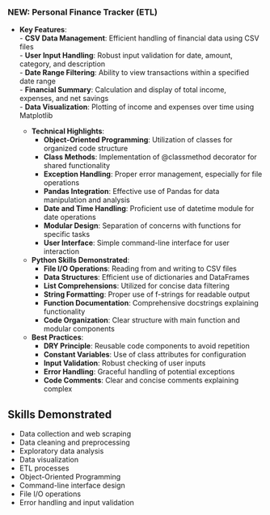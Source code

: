 ### NEW: Personal Finance Tracker (ETL)
- **Key Features**:  
      - **CSV Data Management**: Efficient handling of financial data using CSV files  
      - **User Input Handling**: Robust input validation for date, amount, category, and description  
      - **Date Range Filtering**: Ability to view transactions within a specified date range  
      - **Financial Summary**: Calculation and display of total income, expenses, and net savings  
      - **Data Visualization**: Plotting of income and expenses over time using Matplotlib  

    - **Technical Highlights**:
      - **Object-Oriented Programming**: Utilization of classes for organized code structure
      - **Class Methods**: Implementation of @classmethod decorator for shared functionality
      - **Exception Handling**: Proper error management, especially for file operations
      - **Pandas Integration**: Effective use of Pandas for data manipulation and analysis
      - **Date and Time Handling**: Proficient use of datetime module for date operations
      - **Modular Design**: Separation of concerns with functions for specific tasks
      - **User Interface**: Simple command-line interface for user interaction
    - **Python Skills Demonstrated**:
      - **File I/O Operations**: Reading from and writing to CSV files
      - **Data Structures**: Efficient use of dictionaries and DataFrames
      - **List Comprehensions**: Utilized for concise data filtering
      - **String Formatting**: Proper use of f-strings for readable output
      - **Function Documentation**: Comprehensive docstrings explaining functionality
      - **Code Organization**: Clear structure with main function and modular components
    - **Best Practices**:
      - **DRY Principle**: Reusable code components to avoid repetition
      - **Constant Variables**: Use of class attributes for configuration
      - **Input Validation**: Robust checking of user inputs
      - **Error Handling**: Graceful handling of potential exceptions
      - **Code Comments**: Clear and concise comments explaining complex 

## Skills Demonstrated

- Data collection and web scraping
- Data cleaning and preprocessing
- Exploratory data analysis
- Data visualization
- ETL processes
- Object-Oriented Programming
- Command-line interface design
- File I/O operations
- Error handling and input validation